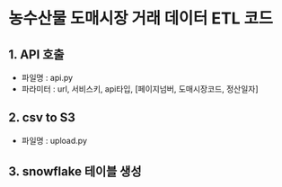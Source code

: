 # 농수산물 도매시장 거래 데이터 ETL 코드

## 1. API 호출
- 파일명 : api.py
- 파라미터 : url, 서비스키, api타입, [페이지넘버, 도매시장코드, 정산일자]

## 2. csv to S3
- 파일명 : upload.py

## 3. snowflake 테이블 생성

